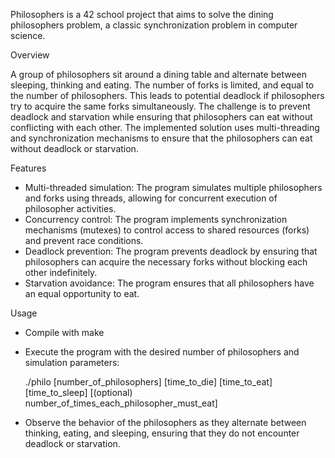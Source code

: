 Philosophers is a 42 school project that aims to solve the dining philosophers problem, a classic synchronization problem in computer science.

Overview

A group of philosophers sit around a dining table and alternate between sleeping, thinking and eating.
The number of forks is limited, and equal to the number of philosophers. This leads to potential deadlock if philosophers try to acquire the same forks simultaneously. 
The challenge is to prevent deadlock and starvation while ensuring that philosophers can eat without conflicting with each other.
The implemented solution uses multi-threading and synchronization mechanisms to ensure that the philosophers can eat without deadlock or starvation.

Features

* Multi-threaded simulation: The program simulates multiple philosophers and forks using threads, allowing for concurrent execution of philosopher activities.
* Concurrency control: The program implements synchronization mechanisms (mutexes) to control access to shared resources (forks) and prevent race conditions.
* Deadlock prevention: The program prevents deadlock by ensuring that philosophers can acquire the necessary forks without blocking each other indefinitely.
* Starvation avoidance: The program ensures that all philosophers have an equal opportunity to eat.

Usage

* Compile with make
* Execute the program with the desired number of philosophers and simulation parameters:

  ./philo [number_of_philosophers] [time_to_die] [time_to_eat] [time_to_sleep] [(optional) number_of_times_each_philosopher_must_eat] 
* Observe the behavior of the philosophers as they alternate between thinking, eating, and sleeping, ensuring that they do not encounter deadlock or starvation.
